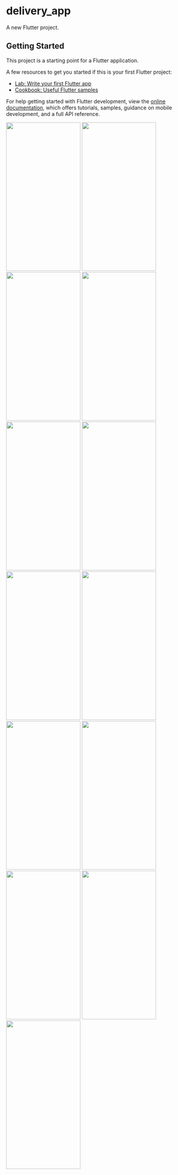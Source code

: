 # delivery_app

A new Flutter project.

## Getting Started

This project is a starting point for a Flutter application.

A few resources to get you started if this is your first Flutter project:

- [Lab: Write your first Flutter app](https://docs.flutter.dev/get-started/codelab)
- [Cookbook: Useful Flutter samples](https://docs.flutter.dev/cookbook)

For help getting started with Flutter development, view the
[online documentation](https://docs.flutter.dev/), which offers tutorials,
samples, guidance on mobile development, and a full API reference.

<picture>  
<img src="https://github.com/FaresSallam75/delivery_app/assets/115936044/18f37f69-5ce8-444b-aba3-dd339052d9c0" width="200px" height="400px" /> 
</picture>

<picture>  
<img src="https://github.com/FaresSallam75/delivery_app/assets/115936044/af614497-1a2c-46c9-a844-6e178e81679c" width="200px" height="400px" /> 
</picture>

<picture>  
<img src="https://github.com/FaresSallam75/delivery_app/assets/115936044/5aaf0cef-c6b6-4e7f-8ea7-18014d1b7116" width="200px" height="400px" /> 
</picture>

<picture>  
<img src="https://github.com/FaresSallam75/delivery_app/assets/115936044/80d86545-fec2-4093-920c-b19ffdc5e453" width="200px" height="400px" /> 
</picture>

<picture>  
<img src="https://github.com/FaresSallam75/delivery_app/assets/115936044/048bab5b-58f0-465f-8ff3-cb03f291b553" width="200px" height="400px" /> 
</picture>
<picture>  
<img src="https://github.com/FaresSallam75/delivery_app/assets/115936044/7266fc38-9c45-4b07-8af6-48944b284473" width="200px" height="400px" /> 
</picture>
<picture>  
<img src="https://github.com/FaresSallam75/delivery_app/assets/115936044/13edafa8-c625-47b6-875b-41ee348f9019" width="200px" height="400px" /> 
</picture>
<picture>  
<img src="https://github.com/FaresSallam75/delivery_app/assets/115936044/7b05d901-dc91-4a2a-8e8a-f5d9ab3f393f" width="200px" height="400px" /> 
</picture>
<picture>  
<img src="https://github.com/FaresSallam75/delivery_app/assets/115936044/ff1187ed-19b9-48f0-8d09-d5178884032e" width="200px" height="400px" /> 
</picture>
<picture>  
<img src="https://github.com/FaresSallam75/delivery_app/assets/115936044/ee95b0d5-bbf1-449f-b504-e68bed8c9d4a" width="200px" height="400px" /> 
</picture>
<picture>  
<img src="https://github.com/FaresSallam75/delivery_app/assets/115936044/7c6e36b7-528b-4412-921e-4ebe5b19dde8" width="200px" height="400px" /> 
</picture>
<picture>  
<img src="https://github.com/FaresSallam75/delivery_app/assets/115936044/fd3c5571-e29d-42bf-a880-e36d5e492ea4" width="200px" height="400px" /> 
</picture>
<picture>  
<img src="https://github.com/FaresSallam75/delivery_app/assets/115936044/67ef0738-165c-46d7-9f48-011df1e21ea2" width="200px" height="400px" /> 
</picture>
